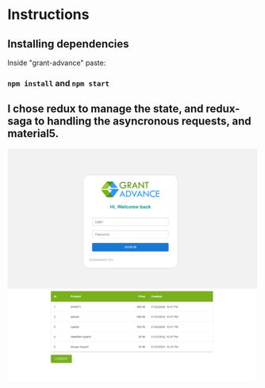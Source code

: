 # Instructions

## Installing dependencies

Inside "grant-advance" paste:

### `npm install` and `npm start`

## I chose redux to manage the state, and redux-saga to handling the asyncronous requests, and material5.

<img src="/images/login.png">
<img src="/images/products.png">
